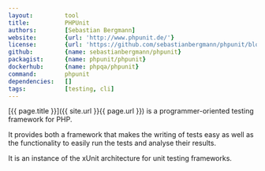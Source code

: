 ```yaml
---
layout:         tool
title:          PHPUnit
authors:        [Sebastian Bergmann]
website:        {url: 'http://www.phpunit.de/'}
license:        {url: 'https://github.com/sebastianbergmann/phpunit/blob/master/LICENSE', label: 'BSD 3-clause "New" or "Revised" License'}
github:         {name: sebastianbergmann/phpunit}
packagist:      {name: phpunit/phpunit}               
dockerhub:      {name: phpqa/phpunit}     
command:        phpunit
dependencies:   []
tags:           [testing, cli] 
---
```


[{{ page.title }}]({{ site.url }}{{ page.url }}) is a programmer-oriented testing framework for PHP.
 
<!--more--> 

It provides both a framework that makes the writing of tests easy
as well as the functionality to easily run the tests and analyse their results.

It is an instance of the xUnit architecture for unit testing frameworks.
